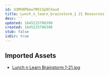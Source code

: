 ```yaml
---
id: U3MhNPQew7MX1Sp9CXaud
title: Lunch_n_learn_brainstorm_1 21 Resources
desc: ''
updated: 1645225706398
created: 1645225706398
stub: false
isDir: true
---
```

## Imported Assets
- [Lunch n Learn Brainstorm 1-21.jpg](/assets/lunch-n-learn-brainstorm-1-21-44F9LVGPsaIa.jpg)
